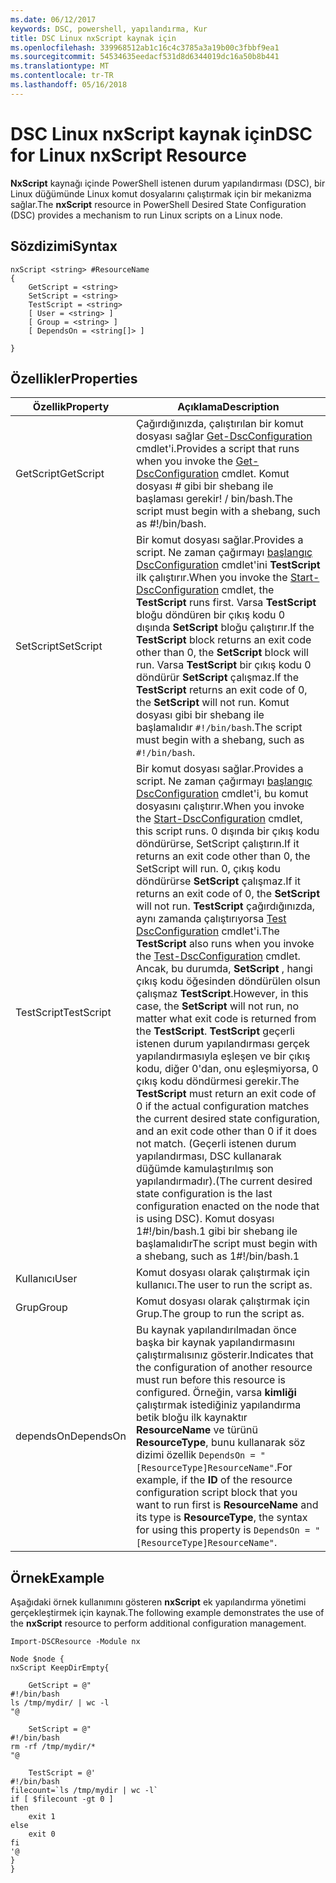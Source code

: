 ```yaml
---
ms.date: 06/12/2017
keywords: DSC, powershell, yapılandırma, Kur
title: DSC Linux nxScript kaynak için
ms.openlocfilehash: 339968512ab1c16c4c3785a3a19b00c3fbbf9ea1
ms.sourcegitcommit: 54534635eedacf531d8d6344019dc16a50b8b441
ms.translationtype: MT
ms.contentlocale: tr-TR
ms.lasthandoff: 05/16/2018
---
```

# <a name="dsc-for-linux-nxscript-resource"></a><span data-ttu-id="30eea-103">DSC Linux nxScript kaynak için</span><span class="sxs-lookup"><span data-stu-id="30eea-103">DSC for Linux nxScript Resource</span></span>

<span data-ttu-id="30eea-104">**NxScript** kaynağı içinde PowerShell istenen durum yapılandırması (DSC), bir Linux düğümünde Linux komut dosyalarını çalıştırmak için bir mekanizma sağlar.</span><span class="sxs-lookup"><span data-stu-id="30eea-104">The **nxScript** resource in PowerShell Desired State Configuration (DSC) provides a mechanism to run Linux scripts on a Linux node.</span></span>

## <a name="syntax"></a><span data-ttu-id="30eea-105">Sözdizimi</span><span class="sxs-lookup"><span data-stu-id="30eea-105">Syntax</span></span>

```
nxScript <string> #ResourceName
{
    GetScript = <string>
    SetScript = <string>
    TestScript = <string>
    [ User = <string> ]
    [ Group = <string> ]
    [ DependsOn = <string[]> ]

}
```

## <a name="properties"></a><span data-ttu-id="30eea-106">Özellikler</span><span class="sxs-lookup"><span data-stu-id="30eea-106">Properties</span></span>

|  <span data-ttu-id="30eea-107">Özellik</span><span class="sxs-lookup"><span data-stu-id="30eea-107">Property</span></span> |  <span data-ttu-id="30eea-108">Açıklama</span><span class="sxs-lookup"><span data-stu-id="30eea-108">Description</span></span> |
|---|---|
| <span data-ttu-id="30eea-109">GetScript</span><span class="sxs-lookup"><span data-stu-id="30eea-109">GetScript</span></span>| <span data-ttu-id="30eea-110">Çağırdığınızda, çalıştırılan bir komut dosyası sağlar [Get-DscConfiguration](https://technet.microsoft.com/en-us/library/dn521625.aspx) cmdlet'i.</span><span class="sxs-lookup"><span data-stu-id="30eea-110">Provides a script that runs when you invoke the [Get-DscConfiguration](https://technet.microsoft.com/en-us/library/dn521625.aspx) cmdlet.</span></span> <span data-ttu-id="30eea-111">Komut dosyası # gibi bir shebang ile başlaması gerekir! / bin/bash.</span><span class="sxs-lookup"><span data-stu-id="30eea-111">The script must begin with a shebang, such as #!/bin/bash.</span></span>|
| <span data-ttu-id="30eea-112">SetScript</span><span class="sxs-lookup"><span data-stu-id="30eea-112">SetScript</span></span>| <span data-ttu-id="30eea-113">Bir komut dosyası sağlar.</span><span class="sxs-lookup"><span data-stu-id="30eea-113">Provides a script.</span></span> <span data-ttu-id="30eea-114">Ne zaman çağırmayı [başlangıç DscConfiguration](https://technet.microsoft.com/en-us/library/dn521623.aspx) cmdlet'ini **TestScript** ilk çalıştırır.</span><span class="sxs-lookup"><span data-stu-id="30eea-114">When you invoke the [Start-DscConfiguration](https://technet.microsoft.com/en-us/library/dn521623.aspx) cmdlet, the **TestScript** runs first.</span></span> <span data-ttu-id="30eea-115">Varsa **TestScript** bloğu döndüren bir çıkış kodu 0 dışında **SetScript** bloğu çalıştırır.</span><span class="sxs-lookup"><span data-stu-id="30eea-115">If the **TestScript** block returns an exit code other than 0, the **SetScript** block will run.</span></span> <span data-ttu-id="30eea-116">Varsa **TestScript** bir çıkış kodu 0 döndürür **SetScript** çalışmaz.</span><span class="sxs-lookup"><span data-stu-id="30eea-116">If the **TestScript** returns an exit code of 0, the **SetScript** will not run.</span></span> <span data-ttu-id="30eea-117">Komut dosyası gibi bir shebang ile başlamalıdır `#!/bin/bash`.</span><span class="sxs-lookup"><span data-stu-id="30eea-117">The script must begin with a shebang, such as `#!/bin/bash`.</span></span>|
| <span data-ttu-id="30eea-118">TestScript</span><span class="sxs-lookup"><span data-stu-id="30eea-118">TestScript</span></span>| <span data-ttu-id="30eea-119">Bir komut dosyası sağlar.</span><span class="sxs-lookup"><span data-stu-id="30eea-119">Provides a script.</span></span> <span data-ttu-id="30eea-120">Ne zaman çağırmayı [başlangıç DscConfiguration](https://technet.microsoft.com/en-us/library/dn521623.aspx) cmdlet'i, bu komut dosyasını çalıştırır.</span><span class="sxs-lookup"><span data-stu-id="30eea-120">When you invoke the [Start-DscConfiguration](https://technet.microsoft.com/en-us/library/dn521623.aspx) cmdlet, this script runs.</span></span> <span data-ttu-id="30eea-121">0 dışında bir çıkış kodu döndürürse, SetScript çalıştırın.</span><span class="sxs-lookup"><span data-stu-id="30eea-121">If it returns an exit code other than 0, the SetScript will run.</span></span> <span data-ttu-id="30eea-122">0, çıkış kodu döndürürse **SetScript** çalışmaz.</span><span class="sxs-lookup"><span data-stu-id="30eea-122">If it returns an exit code of 0, the **SetScript** will not run.</span></span> <span data-ttu-id="30eea-123">**TestScript** çağırdığınızda, aynı zamanda çalıştırıyorsa [Test DscConfiguration](https://technet.microsoft.com/en-us/library/dn407382.aspx) cmdlet'i.</span><span class="sxs-lookup"><span data-stu-id="30eea-123">The **TestScript** also runs when you invoke the [Test-DscConfiguration](https://technet.microsoft.com/en-us/library/dn407382.aspx) cmdlet.</span></span> <span data-ttu-id="30eea-124">Ancak, bu durumda, **SetScript** , hangi çıkış kodu öğesinden döndürülen olsun çalışmaz **TestScript**.</span><span class="sxs-lookup"><span data-stu-id="30eea-124">However, in this case, the **SetScript** will not run, no matter what exit code is returned from the **TestScript**.</span></span> <span data-ttu-id="30eea-125">**TestScript** geçerli istenen durum yapılandırması gerçek yapılandırmasıyla eşleşen ve bir çıkış kodu, diğer 0'dan, onu eşleşmiyorsa, 0 çıkış kodu döndürmesi gerekir.</span><span class="sxs-lookup"><span data-stu-id="30eea-125">The **TestScript** must return an exit code of 0 if the actual configuration matches the current desired state configuration, and an exit code other than 0 if it does not match.</span></span> <span data-ttu-id="30eea-126">(Geçerli istenen durum yapılandırması, DSC kullanarak düğümde kamulaştırılmış son yapılandırmadır).</span><span class="sxs-lookup"><span data-stu-id="30eea-126">(The current desired state configuration is the last configuration enacted on the node that is using DSC).</span></span> <span data-ttu-id="30eea-127">Komut dosyası 1#!/bin/bash.1 gibi bir shebang ile başlamalıdır</span><span class="sxs-lookup"><span data-stu-id="30eea-127">The script must begin with a shebang, such as 1#!/bin/bash.1</span></span>|
| <span data-ttu-id="30eea-128">Kullanıcı</span><span class="sxs-lookup"><span data-stu-id="30eea-128">User</span></span>| <span data-ttu-id="30eea-129">Komut dosyası olarak çalıştırmak için kullanıcı.</span><span class="sxs-lookup"><span data-stu-id="30eea-129">The user to run the script as.</span></span>|
| <span data-ttu-id="30eea-130">Grup</span><span class="sxs-lookup"><span data-stu-id="30eea-130">Group</span></span>| <span data-ttu-id="30eea-131">Komut dosyası olarak çalıştırmak için Grup.</span><span class="sxs-lookup"><span data-stu-id="30eea-131">The group to run the script as.</span></span>|
| <span data-ttu-id="30eea-132">dependsOn</span><span class="sxs-lookup"><span data-stu-id="30eea-132">DependsOn</span></span> | <span data-ttu-id="30eea-133">Bu kaynak yapılandırılmadan önce başka bir kaynak yapılandırmasını çalıştırmalısınız gösterir.</span><span class="sxs-lookup"><span data-stu-id="30eea-133">Indicates that the configuration of another resource must run before this resource is configured.</span></span> <span data-ttu-id="30eea-134">Örneğin, varsa **kimliği** çalıştırmak istediğiniz yapılandırma betik bloğu ilk kaynaktır **ResourceName** ve türünü **ResourceType**, bunu kullanarak söz dizimi özellik `DependsOn = "[ResourceType]ResourceName"`.</span><span class="sxs-lookup"><span data-stu-id="30eea-134">For example, if the **ID** of the resource configuration script block that you want to run first is **ResourceName** and its type is **ResourceType**, the syntax for using this property is `DependsOn = "[ResourceType]ResourceName"`.</span></span>|

## <a name="example"></a><span data-ttu-id="30eea-135">Örnek</span><span class="sxs-lookup"><span data-stu-id="30eea-135">Example</span></span>

<span data-ttu-id="30eea-136">Aşağıdaki örnek kullanımını gösteren **nxScript** ek yapılandırma yönetimi gerçekleştirmek için kaynak.</span><span class="sxs-lookup"><span data-stu-id="30eea-136">The following example demonstrates the use of the **nxScript** resource to perform additional configuration management.</span></span>

```
Import-DSCResource -Module nx

Node $node {
nxScript KeepDirEmpty{

    GetScript = @"
#!/bin/bash
ls /tmp/mydir/ | wc -l
"@

    SetScript = @"
#!/bin/bash
rm -rf /tmp/mydir/*
"@

    TestScript = @'
#!/bin/bash
filecount=`ls /tmp/mydir | wc -l`
if [ $filecount -gt 0 ]
then
    exit 1
else
    exit 0
fi
'@
}
}
```